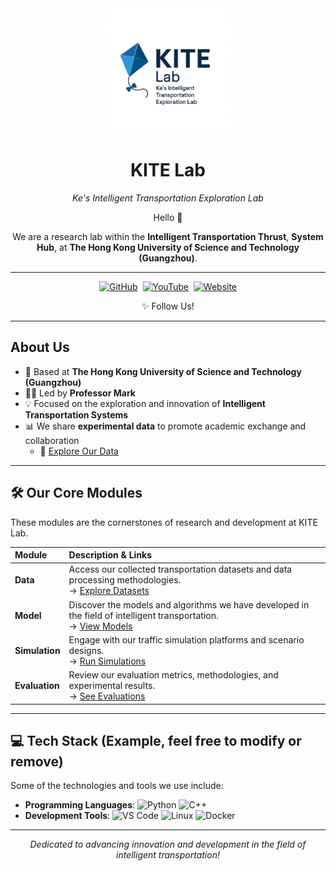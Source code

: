 <div align="center">
  <img src="../kite lab.jpg" alt="KITE Lab Logo" width="200"/>
</div>

<h1 align="center">KITE Lab</h1>
<p align="center">
  <em>Ke's Intelligent Transportation Exploration Lab</em>
</p>

<div align="center">
  <p>Hello 👋</p>
  <p>We are a research lab within the <strong>Intelligent Transportation Thrust</strong>, <strong>System Hub</strong>, at <strong>The Hong Kong University of Science and Technology (Guangzhou)</strong>.</p>
</div>

---

<div align="center">
  

<a href="#" title="GitHub"><img src="https://img.shields.io/badge/GitHub--black.svg?style=for-the-badge&logo=github&logoColor=white" alt="GitHub"></a>&nbsp;
  <a href="#" title="YouTube"><img src="https://img.shields.io/badge/YouTube-FF0000?style=for-the-badge&logo=youtube&logoColor=white" alt="YouTube"></a>&nbsp;
  <a href="#" title="Website"><img src="https://img.shields.io/badge/Website-000000?style=for-the-badge&logo=internetexplorer&logoColor=white" alt="Website"></a>
  <br>
  <p>✨ Follow Us!</p>
</div>

---

## About Us

- 📍 Based at **The Hong Kong University of Science and Technology (Guangzhou)**
- 👨‍🏫 Led by **Professor Mark**
- 💡 Focused on the exploration and innovation of **Intelligent Transportation Systems**
- 📊 We share **experimental data** to promote academic exchange and collaboration
  - 🔗 [Explore Our Data](#)

---

## 🛠️ Our Core Modules

These modules are the cornerstones of research and development at KITE Lab.

| Module | Description & Links |
| :--- | :---------- |
| **Data** | Access our collected transportation datasets and data processing methodologies.<br> &rarr; [Explore Datasets](#) |
| **Model** | Discover the models and algorithms we have developed in the field of intelligent transportation.<br> &rarr; [View Models](#) |
| **Simulation** | Engage with our traffic simulation platforms and scenario designs.<br> &rarr; [Run Simulations](#) |
| **Evaluation** | Review our evaluation metrics, methodologies, and experimental results.<br> &rarr; [See Evaluations](#) |

---

## 💻 Tech Stack (Example, feel free to modify or remove)

Some of the technologies and tools we use include:

-   **Programming Languages**: 
    <img src="https://img.shields.io/badge/Python-3776AB?style=for-the-badge&logo=python&logoColor=white" alt="Python">
    <img src="https://img.shields.io/badge/C%2B%2B-00599C?style=for-the-badge&logo=c%2B%2B&logoColor=white" alt="C++">
-   **Development Tools**: 
    <img src="https://img.shields.io/badge/VS%20Code-007ACC?style=for-the-badge&logo=visualstudiocode&logoColor=white" alt="VS Code">
    <img src="https://img.shields.io/badge/Linux-FCC624?style=for-the-badge&logo=linux&logoColor=black" alt="Linux">
    <img src="https://img.shields.io/badge/Docker-2496ED?style=for-the-badge&logo=docker&logoColor=white" alt="Docker">

---

<p align="center">
  <em>Dedicated to advancing innovation and development in the field of intelligent transportation!</em>
</p>
